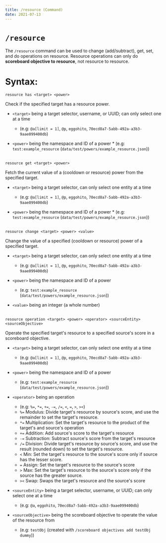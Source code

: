 ```yaml
---
title: /resource (Command)
date: 2021-07-13
---
```


# `/resource`

The `/resource` command can be used to change (add/subtract), get, set, and do operations on resource. Resource operations can only do **scoreboard objective to resource**, not resource to resource.

# Syntax:

```mcfunction
resource has <target> <power>
```

Check if the specified target has a resource power.
<br>

-   `<target>` being a target selector, username, or UUID; can only select one at a time

    -   (e.g: `@a[limit = 1]`, `@p`, `eggohito`, `70ecd8a7-5abb-492a-a3b3-9aae099400db`)

-   `<power>` being the namespace and ID of a power \* (e.g: `test:example_resource` (`data/test/powers/example_resource.json`))
    <br>
    <br>

```mcfunction
resource get <target> <power>
```

Fetch the current value of a (cooldown or resource) power from the specified target.
<br>

-   `<target>` being a target selector, can only select one entity at a time

    -   (e.g: `@a[limit = 1]`, `@p`, `eggohito`, `70ecd8a7-5abb-492a-a3b3-9aae099400db`)

-   `<power>` being the namespace and ID of a power \* (e.g: `test:example_resource` (`data/test/powers/example_resource.json`))
    <br>
    <br>

```mcfunction
resource change <target> <power> <value>
```

Change the value of a specified (cooldown or resource) power of a specified target.
<br>

-   `<target>` being a target selector, can only select one entity at a time

    -   (e.g: `@a[limit = 1]`, `@p`, `eggohito`, `70ecd8a7-5abb-492a-a3b3-9aae099400db`)

-   `<power>` being the namespace and ID of a power

    -   (e.g: `test:example_resource` (`data/test/powers/example_resource.json`))

-   `<value>` being an integer (a whole number)
    <br>
    <br>

```mcfunction
resource operation <target> <power> <operator> <sourceEntity> <sourceObjective>
```

Operate the specified target's resource to a specified source's score in a scoreboard objective.
<br>

-   `<target>` being a target selector, can only select one entity at a time

    -   (e.g: `@a[limit = 1]`, `@p`, `eggohito`, `70ecd8a7-5abb-492a-a3b3-9aae099400db`)

-   `<power>` being the namespace and ID of a power

    -   (e.g: `test:example_resource` (`data/test/powers/example_resource.json`))

-   `<operator>` being an operation

    -   (e.g: `%=`, `*=`, `+=`, `-=`, `/=`, `<`, `=`, `>`, `><`)
    -   `%=` Modulus: Divide target's resource by source's score, and use the remainder to set the target's resource.
    -   `*=` Multiplication: Set the target's resource to the product of the target's and source's operation
    -   `+=` Addition: Add source's score to the target's resource
    -   `-=` Subtraction: Subtract source's score from the target's resource
    -   `/=` Division: Divide target's resource by source's score, and use the result (rounded down) to set the target's resource.
    -   `<` Min: Set the target's resource to the source's score only if source has the lesser score.
    -   `=` Assign: Set the target's resource to the source's score
    -   `>` Max: Set the target's resource to the source's score only if the source has the greater source.
    -   `><` Swap: Swaps the target's resource and the source's score

-   `<sourceEntity>` being a target selector, username, or UUID; can only select one at a time

    -   (e.g: `@a`, `eggohito`, `70ecd8a7-5abb-492a-a3b3-9aae099400db`)

-   `<sourceObjective>` being the scoreboard objective to operate the value of the resource from
    -   (e.g: `testObj` (created with `/scoreboard objectives add testObj dummy`))
